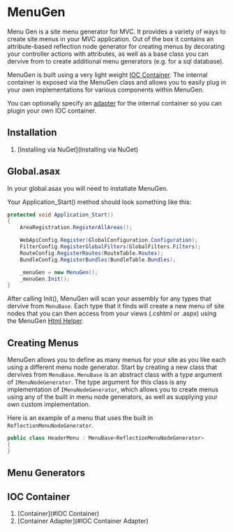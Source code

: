 MenuGen
===

Menu Gen is a site menu generator for MVC. It provides a variety of ways to create site menus in your MVC 
application. Out of the box it contains an attribute-based reflection node generator for creating menus by 
decorating your controller actions with attributes, as well as a base class you can dervive from to create 
additional menu generators (e.g. for a sql database).

MenuGen is built using a very light weight [IOC Container](https://github.com/officert/MenuGen/wiki/IOC-Container). 
The internal container is exposed via the MenuGen class and allows you to easily plug in your own implementations 
for various components within MenuGen.

You can optionally specify an [adapter](https://github.com/officert/MenuGen/wiki/IOC-Container-Adapter) for the 
internal container so you can plugin your own IOC container.

## Installation

1. [Installing via NuGet](Installing via NuGet)

## Global.asax

In your global.asax you will need to instatiate MenuGen.

Your Application_Start() method should look something like this:
``` c#
protected void Application_Start()
{
    AreaRegistration.RegisterAllAreas();

    WebApiConfig.Register(GlobalConfiguration.Configuration);
    FilterConfig.RegisterGlobalFilters(GlobalFilters.Filters);
    RouteConfig.RegisterRoutes(RouteTable.Routes);
    BundleConfig.RegisterBundles(BundleTable.Bundles);

    _menuGen = new MenuGen();
    _menuGen.Init();
}
```
After calling Init(), MenuGen will scan your assembly for any types that dervive from `MenuBase`. 
Each type that it finds will create a new menu of site nodes that you can then access from your views
(.cshtml or .aspx) using the MenuGen [Html Helper](https://github.com/officert/MenuGen/wiki/Html-Helper).

## Creating Menus

MenuGen allows you to define as many menus for your site as you like each using a different menu node generator. 
Start by creating a new class that dervives from `MenuBase`. `MenuBase` is an abstract class with a type argument of
`IMenuNodeGenerator`. The type argument for this class is any implementation of `IMenuNodeGenerator`, which allows
you to create menus using any of the built in menu node generators, as well as supplying your own custom
implementation.

Here is an example of a menu that uses the built in `ReflectionMenuNodeGenerator`.
``` c#
public class HeaderMenu : MenuBase<ReflectionMenuNodeGenerator>
{
}
```

## Menu Generators

## IOC Container

1. [Container](#IOC Container)
2. [Container Adapter](#IOC Container Adapter)
